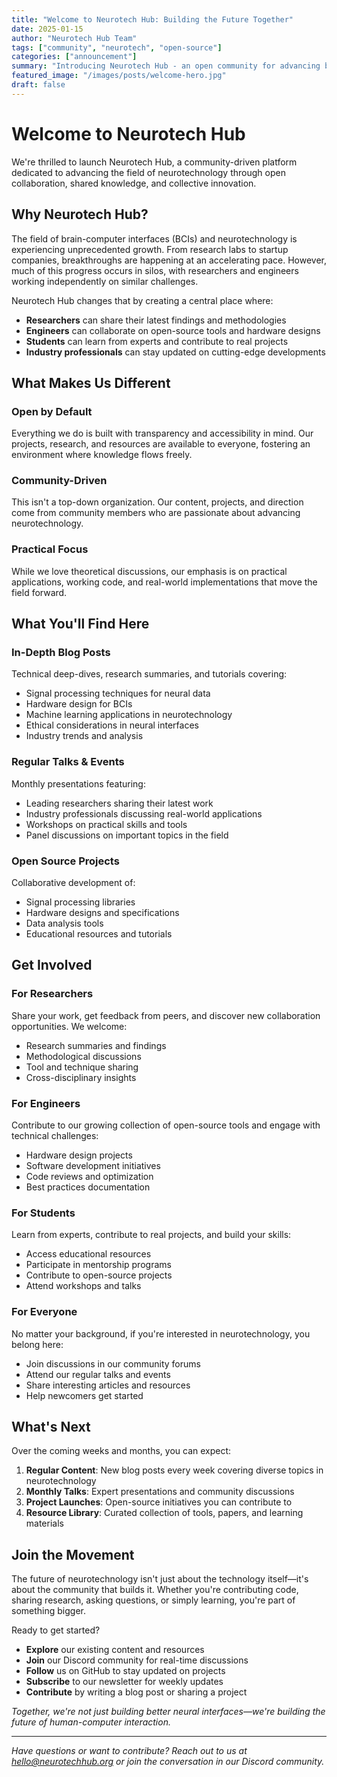 ```yaml
---
title: "Welcome to Neurotech Hub: Building the Future Together"
date: 2025-01-15
author: "Neurotech Hub Team"
tags: ["community", "neurotech", "open-source"]
categories: ["announcement"]
summary: "Introducing Neurotech Hub - an open community for advancing brain-computer interface technology through collaboration and shared knowledge."
featured_image: "/images/posts/welcome-hero.jpg"
draft: false
---
```


# Welcome to Neurotech Hub

We're thrilled to launch Neurotech Hub, a community-driven platform dedicated to advancing the field of neurotechnology through open collaboration, shared knowledge, and collective innovation.

## Why Neurotech Hub?

The field of brain-computer interfaces (BCIs) and neurotechnology is experiencing unprecedented growth. From research labs to startup companies, breakthroughs are happening at an accelerating pace. However, much of this progress occurs in silos, with researchers and engineers working independently on similar challenges.

Neurotech Hub changes that by creating a central place where:

- **Researchers** can share their latest findings and methodologies
- **Engineers** can collaborate on open-source tools and hardware designs  
- **Students** can learn from experts and contribute to real projects
- **Industry professionals** can stay updated on cutting-edge developments

## What Makes Us Different

### Open by Default
Everything we do is built with transparency and accessibility in mind. Our projects, research, and resources are available to everyone, fostering an environment where knowledge flows freely.

### Community-Driven
This isn't a top-down organization. Our content, projects, and direction come from community members who are passionate about advancing neurotechnology.

### Practical Focus
While we love theoretical discussions, our emphasis is on practical applications, working code, and real-world implementations that move the field forward.

## What You'll Find Here

### In-Depth Blog Posts
Technical deep-dives, research summaries, and tutorials covering:
- Signal processing techniques for neural data
- Hardware design for BCIs
- Machine learning applications in neurotechnology
- Ethical considerations in neural interfaces
- Industry trends and analysis

### Regular Talks & Events
Monthly presentations featuring:
- Leading researchers sharing their latest work
- Industry professionals discussing real-world applications
- Workshops on practical skills and tools
- Panel discussions on important topics in the field

### Open Source Projects
Collaborative development of:
- Signal processing libraries
- Hardware designs and specifications
- Data analysis tools
- Educational resources and tutorials

## Get Involved

### For Researchers
Share your work, get feedback from peers, and discover new collaboration opportunities. We welcome:
- Research summaries and findings
- Methodological discussions
- Tool and technique sharing
- Cross-disciplinary insights

### For Engineers
Contribute to our growing collection of open-source tools and engage with technical challenges:
- Hardware design projects
- Software development initiatives
- Code reviews and optimization
- Best practices documentation

### For Students
Learn from experts, contribute to real projects, and build your skills:
- Access educational resources
- Participate in mentorship programs
- Contribute to open-source projects
- Attend workshops and talks

### For Everyone
No matter your background, if you're interested in neurotechnology, you belong here:
- Join discussions in our community forums
- Attend our regular talks and events
- Share interesting articles and resources
- Help newcomers get started

## What's Next

Over the coming weeks and months, you can expect:

1. **Regular Content**: New blog posts every week covering diverse topics in neurotechnology
2. **Monthly Talks**: Expert presentations and community discussions
3. **Project Launches**: Open-source initiatives you can contribute to
4. **Resource Library**: Curated collection of tools, papers, and learning materials

## Join the Movement

The future of neurotechnology isn't just about the technology itself—it's about the community that builds it. Whether you're contributing code, sharing research, asking questions, or simply learning, you're part of something bigger.

Ready to get started?

- **Explore** our existing content and resources
- **Join** our Discord community for real-time discussions
- **Follow** us on GitHub to stay updated on projects
- **Subscribe** to our newsletter for weekly updates
- **Contribute** by writing a blog post or sharing a project

*Together, we're not just building better neural interfaces—we're building the future of human-computer interaction.*

---

*Have questions or want to contribute? Reach out to us at hello@neurotechhub.org or join the conversation in our Discord community.*